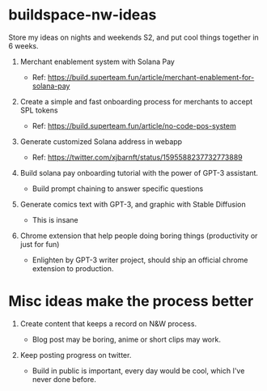 # buildspace-nw-ideas
Store my ideas on nights and weekends S2, and put cool things together in 6 weeks.

1. Merchant enablement system with Solana Pay
   - Ref: https://build.superteam.fun/article/merchant-enablement-for-solana-pay

2. Create a simple and fast onboarding process for merchants to accept SPL tokens
   - Ref: https://build.superteam.fun/article/no-code-pos-system

3. Generate customized Solana address in webapp
   - Ref: https://twitter.com/xjbarnft/status/1595588237732773889

4. Build solana pay onboarding tutorial with the power of GPT-3 assistant. 
   - Build prompt chaining to answer specific questions

5. Generate comics text with GPT-3, and graphic with Stable Diffusion
   - This is insane

6. Chrome extension that help people doing boring things (productivity or just for fun)
   - Enlighten by GPT-3 writer project, should ship an official chrome extension to production.


# Misc ideas make the process better

1. Create content that keeps a record on N&W process.
   - Blog post may be boring, anime or short clips may work.

2. Keep posting progress on twitter.
   - Build in public is important, every day would be cool, which I've never done before.

